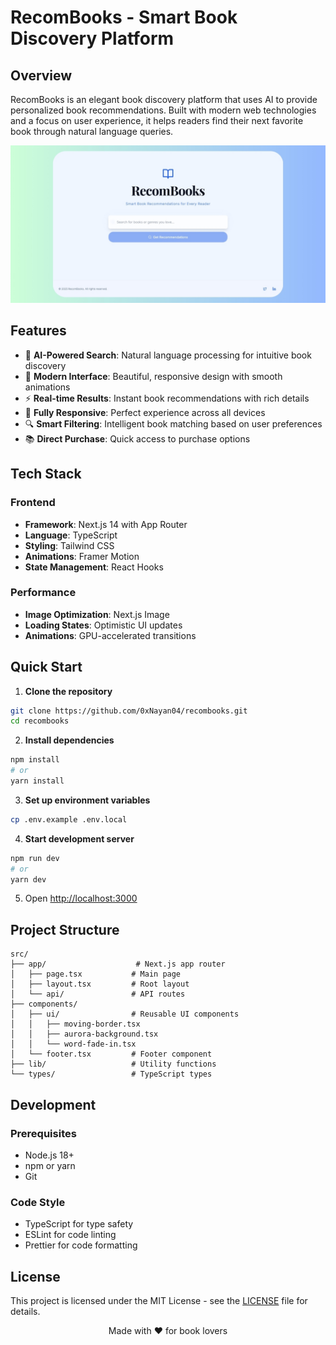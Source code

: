 # RecomBooks - Smart Book Discovery Platform

## Overview

RecomBooks is an elegant book discovery platform that uses AI to provide personalized book recommendations. Built with modern web technologies and a focus on user experience, it helps readers find their next favorite book through natural language queries.

![RecomBooks Demo](public/meta-image.jpg)

## Features

- 🤖 **AI-Powered Search**: Natural language processing for intuitive book discovery
- 🎨 **Modern Interface**: Beautiful, responsive design with smooth animations
- ⚡ **Real-time Results**: Instant book recommendations with rich details
- 📱 **Fully Responsive**: Perfect experience across all devices
- 🔍 **Smart Filtering**: Intelligent book matching based on user preferences
- 📚 **Direct Purchase**: Quick access to purchase options

## Tech Stack

### Frontend

- **Framework**: Next.js 14 with App Router
- **Language**: TypeScript
- **Styling**: Tailwind CSS
- **Animations**: Framer Motion
- **State Management**: React Hooks

### Performance

- **Image Optimization**: Next.js Image
- **Loading States**: Optimistic UI updates
- **Animations**: GPU-accelerated transitions

## Quick Start

1. **Clone the repository**

```bash
git clone https://github.com/0xNayan04/recombooks.git
cd recombooks
```

2. **Install dependencies**

```bash
npm install
# or
yarn install
```

3. **Set up environment variables**

```bash
cp .env.example .env.local
```

4. **Start development server**

```bash
npm run dev
# or
yarn dev
```

5. Open [http://localhost:3000](http://localhost:3000)

## Project Structure

```
src/
├── app/                    # Next.js app router
│   ├── page.tsx           # Main page
│   ├── layout.tsx         # Root layout
│   └── api/               # API routes
├── components/
│   ├── ui/                # Reusable UI components
│   │   ├── moving-border.tsx
│   │   ├── aurora-background.tsx
│   │   └── word-fade-in.tsx
│   └── footer.tsx         # Footer component
├── lib/                   # Utility functions
└── types/                 # TypeScript types
```

## Development

### Prerequisites

- Node.js 18+
- npm or yarn
- Git

### Code Style

- TypeScript for type safety
- ESLint for code linting
- Prettier for code formatting

## License

This project is licensed under the MIT License - see the [LICENSE](LICENSE) file for details.

<p align="center">Made with ❤️ for book lovers</p>
